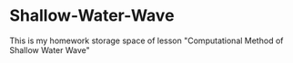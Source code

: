 # Shallow-Water-Wave
This is my homework storage space of lesson "Computational Method of Shallow Water Wave"
